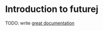 # Introduction to futurej

TODO: write [great documentation](http://jacobian.org/writing/what-to-write/)
